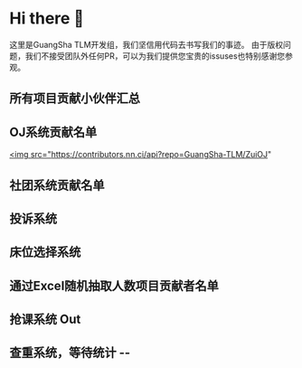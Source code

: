 # Hi there 👋

这里是GuangSha TLM开发组，我们坚信用代码去书写我们的事迹。
由于版权问题，我们不接受团队外任何PR，可以为我们提供您宝贵的issuses也特别感谢您参观。
[](www.gsxy.cn/lib/template/scheme/images/gs_xy_logo.png)

## 所有项目贡献小伙伴汇总

## OJ系统贡献名单
<a href="https://github.com/GuangSha-TLM/ZuiOJ/graphs/contributors"><img src="https://contributors.nn.ci/api?repo=GuangSha-TLM/ZuiOJ"

## 社团系统贡献名单
 
## 投诉系统
 
## 床位选择系统
 
## 通过Excel随机抽取人数项目贡献者名单
 
## 抢课系统 Out

## 查重系统，等待统计 --

